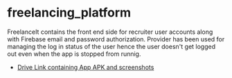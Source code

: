 # freelancing_platform

FreelanceIt contains the front end side for recruiter user accounts along with Firebase email and password authorization. Provider has been used for managing the log in status of the user hence the user doesn't get logged out even when the app is stopped from runnig.

- [Drive Link containing App APK and screenshots](https://flutter.dev/docs/get-started/codelab)

